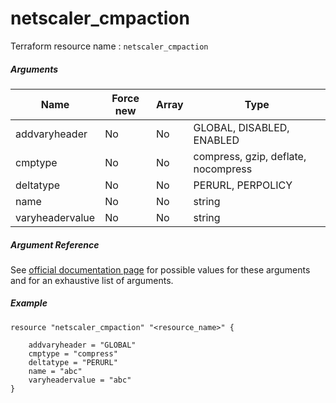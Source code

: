 # netscaler_cmpaction

Terraform resource name : ```netscaler_cmpaction```

##### Arguments

| Name | Force new | Array | Type |
|----|----|----|----|
|addvaryheader|No|No|GLOBAL, DISABLED, ENABLED|
|cmptype|No|No|compress, gzip, deflate, nocompress|
|deltatype|No|No|PERURL, PERPOLICY|
|name|No|No|string|
|varyheadervalue|No|No|string|

##### Argument Reference

See [official documentation page](https://developer-docs.citrix.com/projects/netscaler-nitro-api/en/11.0/configuration/compression/cmpaction/cmpaction/) for possible values for these arguments and for an exhaustive list of arguments.

##### Example

```
resource "netscaler_cmpaction" "<resource_name>" {

    addvaryheader = "GLOBAL"
    cmptype = "compress"
    deltatype = "PERURL"
    name = "abc"
    varyheadervalue = "abc"
}
```


